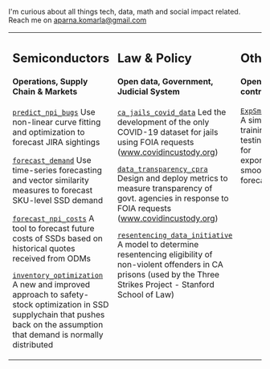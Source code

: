 I'm curious about all things tech, data, math and social impact related. Reach me on aparna.komarla@gmail.com

<table><tr><td valign="top" width="33%">

## Semiconductors
#### Operations, Supply Chain & Markets

[`predict_npi_bugs`](https://github.com/akomarla/predict_npi_bugs) Use non-linear curve fitting and optimization to forecast JIRA sightings

[`forecast_demand`](https://github.com/akomarla/forecast_demand) Use time-series forecasting and vector similarity measures to forecast SKU-level SSD demand

[`forecast_npi_costs`](https://github.com/akomarla/forecast_npi_costs) A tool to forecast future costs of SSDs based on historical quotes received from ODMs

[`inventory_optimization`](https://github.com/akomarla/analyse_demand_forecast) A new and improved approach to safety-stock optimization in SSD supplychain that pushes back on the assumption that demand is normally distributed

</td><td valign="top" width="33%">

## Law & Policy
#### Open data, Government, Judicial System 

[`ca_jails_covid_data`](https://github.com/covidincustody/ca-county-jails-data) Led the development of the only COVID-19 dataset for jails using FOIA requests (www.covidincustody.org)

[`data_transparency_cpra`](https://github.com/covidincustody/data-transparency-cpra) Design and deploy metrics to measure transparency of govt. agencies in response to FOIA requests (www.covidincustody.org)

[`resentencing_data_initiative`](https://github.com/redoio/three_strikes_project) A model to determine resentencing eligibility of non-violent offenders in CA prisons (used by the Three Strikes Project -  Stanford School of Law)

</td><td valign="top" width="33%">

## Other
#### Open source contributions

[`ExpSmoothing`](https://pypi.org/project/ExpSmoothing/) A simple training and testing model for exponential smoothing forecasts


</td></tr></table>
